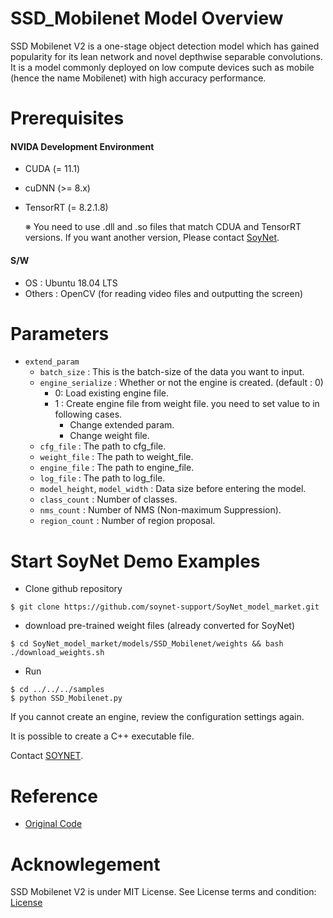 # SSD_Mobilenet Model Overview
SSD Mobilenet V2 is a one-stage object detection model which has gained popularity for its lean network and novel depthwise separable convolutions. It is a model commonly deployed on low compute devices such as mobile (hence the name Mobilenet) with high accuracy performance.

# Prerequisites

#### NVIDA Development Environment
 - CUDA (= 11.1)
 - cuDNN (>= 8.x)
 - TensorRT (= 8.2.1.8)
 
    ※ You need to use .dll and .so files that match CDUA and TensorRT versions. If you want another version, Please contact [SoyNet](https://soynet.io/en/).
#### S/W
 - OS : Ubuntu 18.04 LTS
 - Others : OpenCV (for reading video files and outputting the screen)


# Parameters
 - `extend_param`
      - `batch_size` : This is the batch-size of the data you want to input.
      - `engine_serialize` : Whether or not the engine is created. (default : 0)
         - 0: Load existing engine file.
         - 1 : Create engine file from weight file. you need to set value to in following cases.
            - Change extended param.
            - Change weight file.
      - `cfg_file` : The path to cfg_file.
      - `weight_file` : The path to weight_file.
      - `engine_file` : The path to engine_file.
      - `log_file` :  The path to log_file.
      - `model_height`, `model_width` : Data size before entering the model.
      - `class_count` : Number of classes.
      - `nms_count` : Number of NMS (Non-maximum Suppression).
      - `region_count` : Number of region proposal.

# Start SoyNet Demo Examples

* Clone github repository

```
$ git clone https://github.com/soynet-support/SoyNet_model_market.git
```

* download pre-trained weight files (already converted for SoyNet)

```
$ cd SoyNet_model_market/models/SSD_Mobilenet/weights && bash ./download_weights.sh
```

* Run
```
$ cd ../../../samples
$ python SSD_Mobilenet.py 
```

If you cannot create an engine, review the configuration settings again.

It is possible to create a C++ executable file.

Contact [SOYNET](https://soynet.io/#/contact-us).

# Reference
 - [Original Code](https://github.com/tensorflow/models/tree/master/research/object_detection)

# Acknowlegement

SSD Mobilenet V2 is under MIT License. 
See License terms and condition: [License](https://github.com/chuanqi305/MobileNet-SSD/blob/master/LICENSE)

